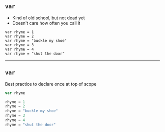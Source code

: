 ## `var`

* Kind of old school, but not dead yet
* Doesn't care how often you call it

```
var rhyme = 1
var rhyme = 2
var rhyme = "buckle my shoe"
var rhyme = 3
var rhyme = 4
var rhyme = "shut the door"
```

---
## `var`

Best practice to declare once at top of scope

```js
var rhyme

rhyme = 1
rhyme = 2
rhyme = "buckle my shoe"
rhyme = 3
rhyme = 4
rhyme = "shut the door"

```

